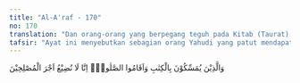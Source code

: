```yaml
---
title: "Al-A'raf - 170"
no: 170
translation: "Dan orang-orang yang berpegang teguh pada Kitab (Taurat) serta melaksanakan salat, (akan diberi pahala). Sungguh, Kami tidak akan menghilangkan pahala orang-orang saleh."
tafsir: "Ayat ini menyebutkan sebagian orang Yahudi yang patut mendapat anugerah penghargaan karena sikap mereka yang teguh berpegang kepada isi Taurat. Mereka menaati segala perintah Allah dan menjauhi segala larangan-Nya. Orang Yahudi tersebut sewaktu mendengar seruan Nabi Muhammad segera beriman kepadanya sesuai dengan petunjuk Taurat, seperti Abdullah Ibnu Salam dan kawan-kawannya. Mereka mendirikan salat yang menjadi tiang agama dan pembeda antara orang yang mukmin dengan orang yang kafir. Allah tidak akan menyia-nyiakan segala amal kebaikan yang telah mereka lakukan. Tentulah Dia akan memberikan ganjaran kepada mereka, karena mereka telah melakukan perbaikan atas perbuatan mereka. \n\nAllah swt berfirman:\n\n\"Sungguh, mereka yang beriman dan mengerjakan kebajikan, Kami benar-benar tidak akan menyia-nyiakan pahala orang yang mengerjakan perbuatan yang baik itu.\" (al-Kahf/18: 30)"
---
```


وَالَّذِيْنَ يُمَسِّكُوْنَ بِالْكِتٰبِ وَاَقَامُوا الصَّلٰوةَۗ اِنَّا لَا نُضِيْعُ اَجْرَ الْمُصْلِحِيْنَ

